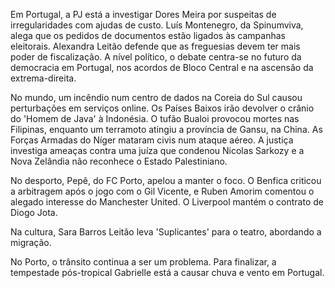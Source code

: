 Em Portugal, a PJ está a investigar Dores Meira por suspeitas de irregularidades com ajudas de custo. Luís Montenegro, da Spinumviva, alega que os pedidos de documentos estão ligados às campanhas eleitorais. Alexandra Leitão defende que as freguesias devem ter mais poder de fiscalização. A nível político, o debate centra-se no futuro da democracia em Portugal, nos acordos de Bloco Central e na ascensão da extrema-direita.

No mundo, um incêndio num centro de dados na Coreia do Sul causou perturbações em serviços online. Os Países Baixos irão devolver o crânio do 'Homem de Java' à Indonésia. O tufão Bualoi provocou mortes nas Filipinas, enquanto um terramoto atingiu a província de Gansu, na China. As Forças Armadas do Níger mataram civis num ataque aéreo. A justiça investiga ameaças contra uma juíza que condenou Nicolas Sarkozy e a Nova Zelândia não reconhece o Estado Palestiniano.

No desporto, Pepê, do FC Porto, apelou a manter o foco. O Benfica criticou a arbitragem após o jogo com o Gil Vicente, e Ruben Amorim comentou o alegado interesse do Manchester United. O Liverpool mantém o contrato de Diogo Jota.

Na cultura, Sara Barros Leitão leva 'Suplicantes' para o teatro, abordando a migração.

No Porto, o trânsito continua a ser um problema. Para finalizar, a tempestade pós-tropical Gabrielle está a causar chuva e vento em Portugal.